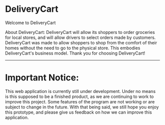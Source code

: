 # DeliveryCart

Welcome to DeliveryCart

About DeliveryCart:
DeliveryCart will allow its shoppers to order groceries for local stores, and will allow drivers to select orders made by customers. 
DeliveryCart was made to allow shoppers to shop from the comfort of their homes without the need to go to the physical store. 
This embodies DeliveryCart's business model. Thank you for choosing DeliveryCart!
_________________________________________________________________________________________
    
# Important Notice:

This web application is currently still under development. Under no means is this supposed to be a finished product, as we are continuing to
work to improve this project. Some features of the program are not working or are subject to change in the future. 
With that being said, we still hope you enjoy this prototype, and please give us feedback on how we can improve this application.
    
